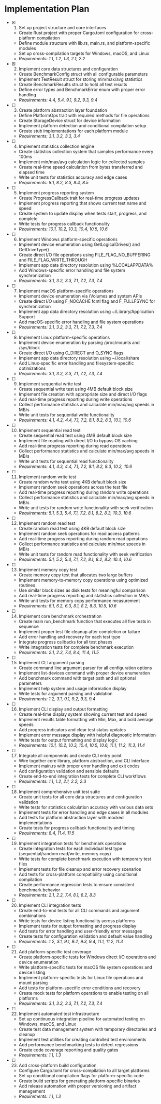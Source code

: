 # Implementation Plan

- [x] 1. Set up project structure and core interfaces
  - Create Rust project with proper Cargo.toml configuration for cross-platform compilation
  - Define module structure with lib.rs, main.rs, and platform-specific modules
  - Set up cross-compilation targets for Windows, macOS, and Linux
  - _Requirements: 1.1, 1.2, 1.3, 2.1, 2.2_

- [x] 2. Implement core data structures and configuration
  - Create BenchmarkConfig struct with all configurable parameters
  - Implement TestResult struct for storing min/max/avg statistics
  - Create BenchmarkResults struct to hold all test results
  - Define error types and BenchmarkError enum with proper error handling
  - _Requirements: 4.4, 5.4, 9.1, 9.2, 9.3, 9.4_

- [ ] 3. Create platform abstraction layer foundation
  - Define PlatformOps trait with required methods for file operations
  - Create StorageDevice struct for device information
  - Implement platform detection and conditional compilation setup
  - Create stub implementations for each platform module
  - _Requirements: 3.1, 3.2, 3.3, 3.4_

- [ ] 4. Implement statistics collection engine
  - Create statistics collection system that samples performance every 100ms
  - Implement min/max/avg calculation logic for collected samples
  - Create real-time speed calculation from bytes transferred and elapsed time
  - Write unit tests for statistics accuracy and edge cases
  - _Requirements: 8.1, 8.2, 8.3, 8.4, 8.5_

- [ ] 5. Implement progress reporting system
  - Create ProgressCallback trait for real-time progress updates
  - Implement progress reporting that shows current test name and speed
  - Create system to update display when tests start, progress, and complete
  - Write tests for progress callback functionality
  - _Requirements: 10.1, 10.2, 10.3, 10.4, 10.5, 10.6_

- [ ] 6. Implement Windows platform-specific operations
  - Implement device enumeration using GetLogicalDrives() and GetDriveType()
  - Create direct I/O file operations using FILE_FLAG_NO_BUFFERING and FILE_FLAG_WRITE_THROUGH
  - Implement app data directory resolution using %LOCALAPPDATA%
  - Add Windows-specific error handling and file system synchronization
  - _Requirements: 3.1, 3.2, 3.3, 7.1, 7.2, 7.3, 7.4_

- [ ] 7. Implement macOS platform-specific operations
  - Implement device enumeration via /Volumes and system APIs
  - Create direct I/O using F_NOCACHE fcntl flag and F_FULLFSYNC for synchronization
  - Implement app data directory resolution using ~/Library/Application Support
  - Add macOS-specific error handling and file system operations
  - _Requirements: 3.1, 3.2, 3.3, 7.1, 7.2, 7.3, 7.4_

- [ ] 8. Implement Linux platform-specific operations
  - Implement device enumeration by parsing /proc/mounts and /sys/block
  - Create direct I/O using O_DIRECT and O_SYNC flags
  - Implement app data directory resolution using ~/.local/share
  - Add Linux-specific error handling and filesystem-specific optimizations
  - _Requirements: 3.1, 3.2, 3.3, 7.1, 7.2, 7.3, 7.4_

- [ ] 9. Implement sequential write test
  - Create sequential write test using 4MB default block size
  - Implement file creation with appropriate size and direct I/O flags
  - Add real-time progress reporting during write operations
  - Collect performance statistics and calculate min/max/avg speeds in MB/s
  - Write unit tests for sequential write functionality
  - _Requirements: 4.1, 4.2, 4.4, 7.1, 7.2, 8.1, 8.2, 8.3, 10.1, 10.6_

- [ ] 10. Implement sequential read test
  - Create sequential read test using 4MB default block size
  - Implement file reading with direct I/O to bypass OS caching
  - Add real-time progress reporting during read operations
  - Collect performance statistics and calculate min/max/avg speeds in MB/s
  - Write unit tests for sequential read functionality
  - _Requirements: 4.1, 4.3, 4.4, 7.1, 7.2, 8.1, 8.2, 8.3, 10.2, 10.6_

- [ ] 11. Implement random write test
  - Create random write test using 4KB default block size
  - Implement random seek operations across the test file
  - Add real-time progress reporting during random write operations
  - Collect performance statistics and calculate min/max/avg speeds in MB/s
  - Write unit tests for random write functionality with seek verification
  - _Requirements: 5.1, 5.3, 5.4, 7.1, 7.2, 8.1, 8.2, 8.3, 10.3, 10.6_

- [ ] 12. Implement random read test
  - Create random read test using 4KB default block size
  - Implement random seek operations for read access patterns
  - Add real-time progress reporting during random read operations
  - Collect performance statistics and calculate min/max speeds in MB/s
  - Write unit tests for random read functionality with seek verification
  - _Requirements: 5.1, 5.2, 5.4, 7.1, 7.2, 8.1, 8.2, 8.3, 10.4, 10.6_

- [ ] 13. Implement memory copy test
  - Create memory copy test that allocates two large buffers
  - Implement memory-to-memory copy operations using optimized routines
  - Use similar block sizes as disk tests for meaningful comparison
  - Add real-time progress reporting and statistics collection in MB/s
  - Write unit tests for memory copy performance measurement
  - _Requirements: 6.1, 6.2, 6.3, 8.1, 8.2, 8.3, 10.5, 10.6_

- [ ] 14. Implement core benchmark orchestration
  - Create main run_benchmark function that executes all five tests in sequence
  - Implement proper test file cleanup after completion or failure
  - Add error handling and recovery for each test type
  - Integrate progress callbacks for all test phases
  - Write integration tests for complete benchmark execution
  - _Requirements: 2.1, 2.2, 7.4, 8.4, 11.4, 11.5_

- [ ] 15. Implement CLI argument parsing
  - Create command line argument parser for all configuration options
  - Implement list-devices command with proper device enumeration
  - Add benchmark command with target path and all optional parameters
  - Implement help system and usage information display
  - Write tests for argument parsing and validation
  - _Requirements: 1.2, 3.1, 9.1, 9.2, 9.3, 9.4_

- [ ] 16. Implement CLI display and output formatting
  - Create real-time display system showing current test and speed
  - Implement results table formatting with Min, Max, and bold average speeds
  - Add progress indicators and clear test status updates
  - Implement error message display with helpful diagnostic information
  - Write tests for output formatting and display logic
  - _Requirements: 10.1, 10.2, 10.3, 10.4, 10.5, 10.6, 11.1, 11.2, 11.3, 11.4_

- [ ] 17. Integrate all components and create CLI entry point
  - Wire together core library, platform abstraction, and CLI interface
  - Implement main.rs with proper error handling and exit codes
  - Add configuration validation and sensible defaults
  - Create end-to-end integration tests for complete CLI workflows
  - _Requirements: 1.1, 1.2, 2.1, 2.2, 2.3_

- [ ] 18. Implement comprehensive unit test suite
  - Create unit tests for all core data structures and configuration validation
  - Write tests for statistics calculation accuracy with various data sets
  - Implement tests for error handling and edge cases in all modules
  - Add tests for platform abstraction layer with mocked implementations
  - Create tests for progress callback functionality and timing
  - _Requirements: 8.4, 11.4, 11.5_

- [ ] 19. Implement integration tests for benchmark operations
  - Create integration tests for each individual test type (sequential/random read/write, memory copy)
  - Write tests for complete benchmark execution with temporary test files
  - Implement tests for file cleanup and error recovery scenarios
  - Add tests for cross-platform compatibility using conditional compilation
  - Create performance regression tests to ensure consistent benchmark behavior
  - _Requirements: 2.1, 2.2, 7.4, 8.1, 8.2, 8.3_

- [ ] 20. Implement CLI integration tests
  - Create end-to-end tests for all CLI commands and argument combinations
  - Write tests for device listing functionality across platforms
  - Implement tests for output formatting and progress display
  - Add tests for error handling and user-friendly error messages
  - Create tests for configuration validation and default value handling
  - _Requirements: 1.2, 3.1, 9.1, 9.2, 9.3, 9.4, 11.1, 11.2, 11.3_

- [ ] 21. Add platform-specific test coverage
  - Create platform-specific tests for Windows direct I/O operations and device enumeration
  - Write platform-specific tests for macOS file system operations and device listing
  - Implement platform-specific tests for Linux file operations and mount parsing
  - Add tests for platform-specific error conditions and recovery
  - Create mock tests for platform operations to enable testing on all platforms
  - _Requirements: 3.1, 3.2, 3.3, 7.1, 7.2, 7.3, 7.4_

- [ ] 22. Implement automated test infrastructure
  - Set up continuous integration pipeline for automated testing on Windows, macOS, and Linux
  - Create test data management system with temporary directories and cleanup
  - Implement test utilities for creating controlled test environments
  - Add performance benchmarking tests to detect regressions
  - Create code coverage reporting and quality gates
  - _Requirements: 1.1, 1.3_

- [ ] 23. Add cross-platform build configuration
  - Configure Cargo.toml for cross-compilation to all target platforms
  - Set up conditional compilation flags for platform-specific code
  - Create build scripts for generating platform-specific binaries
  - Add release automation with proper versioning and artifact management
  - _Requirements: 1.1, 1.3_
